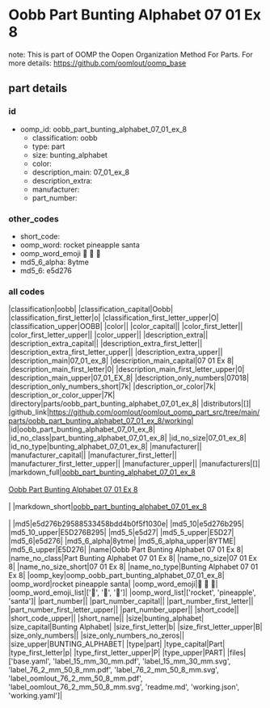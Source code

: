 # Oobb Part Bunting Alphabet 07 01 Ex 8  

note: This is part of OOMP the Oopen Organization Method For Parts. For more details: https://github.com/oomlout/oomp_base

##  part details





### id
* oomp_id: oobb_part_bunting_alphabet_07_01_ex_8
  * classification: oobb
  * type: part
  * size: bunting_alphabet
  * color: 
  * description_main: 07_01_ex_8
  * description_extra: 
  * manufacturer: 
  * part_number: 

### other_codes
* short_code: 
* oomp_word: rocket pineapple santa
* oomp_word_emoji :rocket: :pineapple: :santa:
* md5_6_alpha: 8ytme
* md5_6: e5d276

### all codes 
|classification|oobb|
|classification_capital|Oobb|
|classification_first_letter|o|
|classification_first_letter_upper|O|
|classification_upper|OOBB|
|color||
|color_capital||
|color_first_letter||
|color_first_letter_upper||
|color_upper||
|description_extra||
|description_extra_capital||
|description_extra_first_letter||
|description_extra_first_letter_upper||
|description_extra_upper||
|description_main|07_01_ex_8|
|description_main_capital|07 01 Ex 8|
|description_main_first_letter|0|
|description_main_first_letter_upper|0|
|description_main_upper|07_01_EX_8|
|description_only_numbers|07018|
|description_only_numbers_short|7k|
|description_or_color|7k|
|description_or_color_upper|7K|
|directory|parts/oobb_part_bunting_alphabet_07_01_ex_8|
|distributors|[]|
|github_link|https://github.com/oomlout/oomlout_oomp_part_src/tree/main/parts/oobb_part_bunting_alphabet_07_01_ex_8/working|
|id|oobb_part_bunting_alphabet_07_01_ex_8|
|id_no_class|part_bunting_alphabet_07_01_ex_8|
|id_no_size|07_01_ex_8|
|id_no_type|bunting_alphabet_07_01_ex_8|
|manufacturer||
|manufacturer_capital||
|manufacturer_first_letter||
|manufacturer_first_letter_upper||
|manufacturer_upper||
|manufacturers|[]|
|markdown_full|[oobb_part_bunting_alphabet_07_01_ex_8](https://github.com/oomlout/oomlout_oomp_part_src/tree/main/parts/oobb_part_bunting_alphabet_07_01_ex_8/working)<br>[](https://github.com/oomlout/oomlout_oomp_part_src/tree/main/parts/oobb_part_bunting_alphabet_07_01_ex_8/working)<br>[Oobb Part Bunting Alphabet 07 01 Ex 8](https://github.com/oomlout/oomlout_oomp_part_src/tree/main/parts/oobb_part_bunting_alphabet_07_01_ex_8/working)<br><br>|
|markdown_short|[oobb_part_bunting_alphabet_07_01_ex_8](https://github.com/oomlout/oomlout_oomp_part_src/tree/main/parts/oobb_part_bunting_alphabet_07_01_ex_8/working)<br><br>|
|md5|e5d276b29588533458bdd4b0f5f1030e|
|md5_10|e5d276b295|
|md5_10_upper|E5D276B295|
|md5_5|e5d27|
|md5_5_upper|E5D27|
|md5_6|e5d276|
|md5_6_alpha|8ytme|
|md5_6_alpha_upper|8YTME|
|md5_6_upper|E5D276|
|name|Oobb Part Bunting Alphabet 07 01 Ex 8|
|name_no_class|Part Bunting Alphabet 07 01 Ex 8|
|name_no_size|07 01 Ex 8|
|name_no_size_short|07 01 Ex 8|
|name_no_type|Bunting Alphabet 07 01 Ex 8|
|oomp_key|oomp_oobb_part_bunting_alphabet_07_01_ex_8|
|oomp_word|rocket pineapple santa|
|oomp_word_emoji|:rocket: :pineapple: :santa:|
|oomp_word_emoji_list|[':rocket:', ':pineapple:', ':santa:']|
|oomp_word_list|['rocket', 'pineapple', 'santa']|
|part_number||
|part_number_capital||
|part_number_first_letter||
|part_number_first_letter_upper||
|part_number_upper||
|short_code||
|short_code_upper||
|short_name||
|size|bunting_alphabet|
|size_capital|Bunting Alphabet|
|size_first_letter|b|
|size_first_letter_upper|B|
|size_only_numbers||
|size_only_numbers_no_zeros||
|size_upper|BUNTING_ALPHABET|
|type|part|
|type_capital|Part|
|type_first_letter|p|
|type_first_letter_upper|P|
|type_upper|PART|
|files|['base.yaml', 'label_15_mm_30_mm.pdf', 'label_15_mm_30_mm.svg', 'label_76_2_mm_50_8_mm.pdf', 'label_76_2_mm_50_8_mm.svg', 'label_oomlout_76_2_mm_50_8_mm.pdf', 'label_oomlout_76_2_mm_50_8_mm.svg', 'readme.md', 'working.json', 'working.yaml']|
